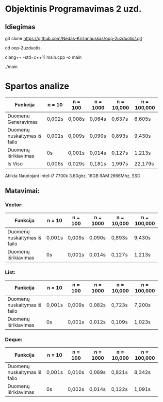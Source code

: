 # Objektinis Programavimas 2 uzd.

## Idiegimas
git clone https://github.com/Nedas-Krizanauskas/oop-2uzduotis/.git

cd oop-2uzduotis.

clang++ -std=c++11 main.cpp -o main

./main


# Spartos analize
|Funkcija|n = 10|n = 100|n = 1000|n = 10,000|n = 100,000|
|----|---|---|----|------|------|
|Duomenu Generavimas         |0,002s|0,008s|0,064s|0,637s|6,605s|
|Duomenų nuskaitymas iš failo|0,001s|0,009s|0,090s|0,893s|9,430s|
|Duomenų išrikiavimas        |0s|0,001s|0,014s|0,127s|1,213s|
|Is Viso                     |0,006s|0,029s|0,181s|1,997s|22,179s|


Atlikta Naudojant Intel-i7 7700k 3.60ghz, 16GB RAM 2666Mhz, SSD

## Matavimai:

### Vector:

|Funkcija|n = 10|n = 100|n = 1000|n = 10,000|n = 100,000|
|----|---|---|----|------|------|
|Duomenų nuskaitymas iš failo|0,001s|0,009s|0,090s|0,893s|9,430s|
|Duomenų išrikiavimas |0s|0,001s|0,014s|0,127s|1,213s|

### List:
|Funkcija|n = 10|n = 100|n = 1000|n = 10,000|n = 100,000|
|----|---|---|----|------|------|
|Duomenų nuskaitymas iš failo|0,001s|0,009s|0,082s|0,723s|7,200s|
|Duomenų išrikiavimas |0s|0,001s|0,012s|0,109s|1,023s|

### Deque:
|Funkcija|n = 10|n = 100|n = 1000|n = 10,000|n = 100,000|
|----|---|---|----|------|------|
|Duomenų nuskaitymas iš failo|0,001s|0,010s|0,089s|0,821s|8,342s|
|Duomenų išrikiavimas |0s|0,002s|0,014s|0,122s|1,091s|
